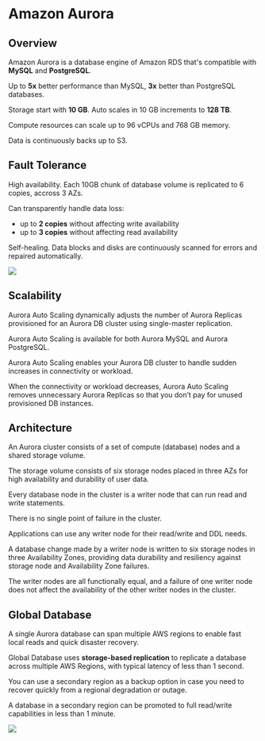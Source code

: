 # Amazon Aurora

## Overview

Amazon Aurora is a database engine of Amazon RDS that's compatible with **MySQL** and **PostgreSQL**.

Up to **5x** better performance than MySQL, **3x** better than PostgreSQL databases.

Storage start with **10 GB**. Auto scales in 10 GB increments to **128 TB**.

Compute resources can scale up to 96 vCPUs and 768 GB memory.

Data is continuously backs up to S3.


## Fault Tolerance

High availability. Each 10GB chunk of database volume is replicated to 6 copies, accross 3 AZs.

Can transparently handle data loss:
- up to **2 copies** without affecting write availability
- up to **3 copies** without affecting read availability

Self-healing. Data blocks and disks are continuously scanned for errors and repaired automatically.

![](https://digitalcloud.training/wp-content/uploads/2022/01/amazon-aurora-fault-tolerance.jpeg)


## Scalability

Aurora Auto Scaling dynamically adjusts the number of Aurora Replicas provisioned for an Aurora DB cluster using single-master replication.

Aurora Auto Scaling is available for both Aurora MySQL and Aurora PostgreSQL.

Aurora Auto Scaling enables your Aurora DB cluster to handle sudden increases in connectivity or workload.

When the connectivity or workload decreases, Aurora Auto Scaling removes unnecessary Aurora Replicas so that you don’t pay for unused provisioned DB instances.


## Architecture

An Aurora cluster consists of a set of compute (database) nodes and a shared storage volume.

The storage volume consists of six storage nodes placed in three AZs for high availability and durability of user data.

Every database node in the cluster is a writer node that can run read and write statements.

There is no single point of failure in the cluster.

Applications can use any writer node for their read/write and DDL needs.

A database change made by a writer node is written to six storage nodes in three Availability Zones, providing data durability and resiliency against storage node and Availability Zone failures.

The writer nodes are all functionally equal, and a failure of one writer node does not affect the availability of the other writer nodes in the cluster.


## Global Database

A single Aurora database can span multiple AWS regions to enable fast local reads and quick disaster recovery.

Global Database uses **storage-based replication** to replicate a database across multiple AWS Regions, with typical latency of less than 1 second.

You can use a secondary region as a backup option in case you need to recover quickly from a regional degradation or outage.

A database in a secondary region can be promoted to full read/write capabilities in less than 1 minute.

![](https://digitalcloud.training/wp-content/uploads/2022/01/aurora-global-database.jpeg)
